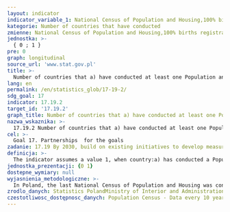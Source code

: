 ```yaml
---
layout: indicator
indicator_variable_1: National Census of Population and Housing,100% births registration,100% deaths registration
kategorie: Number of countries that have conducted
zmienne: National Census of Population and Housing,100% births registration,100% deaths registration
jednostka: >-
  { 0 ; 1 }
pre: 0
graph: longitudinal
source_url: 'www.stat.gov.pl'
title: >-
  Number of countries that a) have conducted at least one Population and Housing Census in the last ten years, and b) have achieved 100 per cent birth registration and 80 per cent death registration
lang: en
permalink: /en/statistics_glob/17-19-2/
sdg_goal: 17
indicator: 17.19.2
target_id: '17.19.2'
graph_title: Number of countries that a) have conducted at least one Population and Housing Census in the last ten years, and b) have achieved 100 per cent birth registration and 80 per cent death registration
nazwa_wskaznika: >-
  17.19.2 Number of countries that a) have conducted at least one Population and Housing Census in the last ten years, and b) have achieved 100 per cent birth registration and 80 per cent death registration
cel: >-
  Goal 17. Partnerships  for the goals
zadanie: 17.19 By 2030, build on existing initiatives to develop measurements of progress on sustainable development that complement gross domestic product, and support statistical capacity-building in developing countries
definicja: >-
  The indicator assumes a value 1, when country:a) has conducted a Population Census in a given year, b) achieved 100 percent birth registration and 80 percent death registration.
jednostka_prezentacji: {0 1}
dostepne_wymiary: null
wyjasnienia_metodologiczne: >-
  In Poland, the last National Census of Population and Housing was conducted in 2011. The legal basis for the census was the Act of March 4, 2010 on the national census of population and housing in 2011 (Journal of Laws of March 26, 2010, No. 47, item 277), together with the implementing acts of the Act and Regulation (EC) No 763/2008 of July 9, 2008 on the censuses of population and housing. The census for 2011 included people permanently residing in the territory of Poland irrespective of whether these persons were residing in the country during the census or whether they were abroad and those temporarily residing. The inventory was carried out in buildings, flats, collective accommodation and other non-residential premises.In connection with the Civil Status Act (datet 28th of November 2014), all births in the Republic of Poland are registered with the civil status office component for the place of birth of the child. Death registration is made at the civil status office for the place of death or the place where the corpse were found.
zrodlo_danych: Statistics PolandMinistry of Interior and Administration
czestotliwosc_dostępnosc_danych: Population Census - Data every 10 years  Since 2011.Births and deaths registrations - Annual data  Since 2010.
---
```

